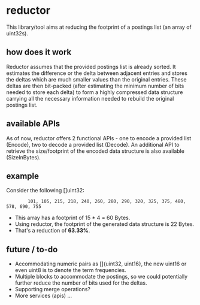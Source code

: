 # reductor
This library/tool aims at reducing the footprint of a postings list (an array of uint32s).

## how does it work
Reductor assumes that the provided postings list is already sorted. It estimates the difference or the delta between adjacent entries and stores the deltas which are much smaller values than the original entries. These deltas are then bit-packed (after estimating the minimum number of bits needed to store each delta) to form a highly compressed data structure carrying all the necessary information needed to rebuild the original postings list.

## available APIs
As of now, reductor offers 2 functional APIs - one to encode a provided list (Encode), two to decode a provided list (Decode). An additional API to retrieve the size/footprint of the encoded data structure is also available (SizeInBytes).

## example
Consider the following []uint32:

            101, 105, 215, 218, 240, 260, 280, 290, 320, 325, 375, 480, 578, 690, 755

- This array has a footprint of 15 * 4 = 60 Bytes.
- Using reductor, the footprint of the generated data structure is 22 Bytes.
- That's a reduction of **63.33%**.

## future / to-do
- Accommodating numeric pairs as []{uint32, uint16}, the new uint16 or even uint8 is to denote the term frequencies.
- Multiple blocks to accommodate the postings, so we could potentially further reduce the number of bits used for the deltas.
- Supporting merge operations?
- More services (apis) ...
